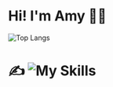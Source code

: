 # Hi! I'm Amy :wave::blush:
![Top Langs](https://github-readme-stats.vercel.app/api/top-langs/?username=azami0704&layout=compact)
# :writing_hand: ![My Skills](https://skillicons.dev/icons?i=php,js,mysql,html,css,jquery,bootstrap)
